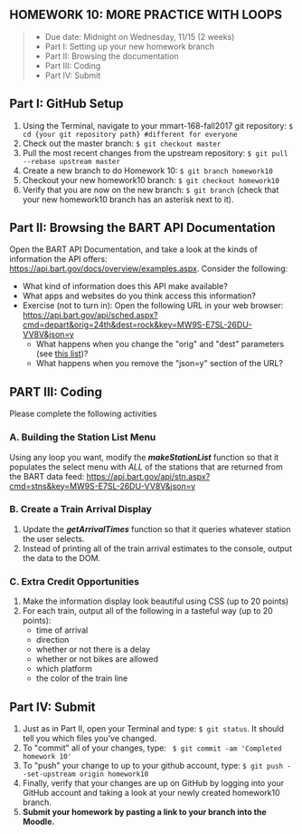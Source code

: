 ## HOMEWORK 10: MORE PRACTICE WITH LOOPS
> * Due date: Midnight on Wednesday, 11/15 (2 weeks)
> * Part I: Setting up your new homework branch
> * Part II: Browsing the documentation
> * Part III: Coding
> * Part IV: Submit

## Part I: GitHub Setup
1. Using the Terminal, navigate to your mmart-168-fall2017 git repository: `$ cd {your git repository path} #different for everyone`
2. Check out the master branch: `$ git checkout master`
3. Pull the most recent changes from the upstream repository: `$ git pull --rebase upstream master`
4. Create a new branch to do Homework 10: `$ git branch homework10`
5. Checkout your new homework10 branch: `$ git checkout homework10`
6. Verify that you are now on the new branch: `$ git branch` (check that your new homework10 branch has an asterisk next to it).

## Part II: Browsing the BART API Documentation
Open the BART API Documentation, and take a look at the kinds of information the API
offers: https://api.bart.gov/docs/overview/examples.aspx. Consider the following:
* What kind of information does this API make available?
* What apps and websites do you think access this information?
* Exercise (not to turn in): Open the following URL in your web browser:<br>
  https://api.bart.gov/api/sched.aspx?cmd=depart&orig=24th&dest=rock&key=MW9S-E7SL-26DU-VV8V&json=y
    * What happens when you change the "orig" and "dest" parameters (see [this list](https://api.bart.gov/docs/overview/abbrev.aspx))?
    * What happens when you remove the "json=y" section of the URL?

## PART III: Coding
Please complete the following activities
### A. Building the Station List Menu
Using any loop you want, modify the ***makeStationList*** function so that it populates the select menu with *ALL* of the stations that are returned from the BART data feed: https://api.bart.gov/api/stn.aspx?cmd=stns&key=MW9S-E7SL-26DU-VV8V&json=y

### B. Create a Train Arrival Display
1. Update the ***getArrivalTimes*** function so that it queries whatever station the user selects.
2. Instead of printing all of the train arrival estimates to the console, output the data to the DOM.

### C. Extra Credit Opportunities
1. Make the information display look beautiful using CSS (up to 20 points)
2. For each train, output all of the following in a tasteful way (up to 20 points):
    * time of arrival
    * direction
    * whether or not there is a delay
    * whether or not bikes are allowed
    * which platform
    * the color of the train line

## Part IV: Submit
1. Just as in Part II, open your Terminal and type: `$ git status`. It should tell you which files you've changed.
2. To "commit" all of your changes, type: ` $ git commit -am 'Completed homework 10'`
3. To "push" your change to up to your github account, type: `$ git push --set-upstream origin homework10`
4. Finally, verify that your changes are up on GitHub by logging into your GitHub account and taking a look at your newly created homework10 branch.
5. **Submit your homework by pasting a link to your branch into the Moodle.**
